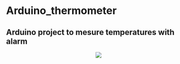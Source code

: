 # Arduino_thermometer

## Arduino project to mesure temperatures with alarm

<p align="center"><img src="https://i0.wp.com/unprogramador.com/wp-content/uploads/2017/04/img_20170124_103958122.jpg?w=458&ssl=1"/></p>
